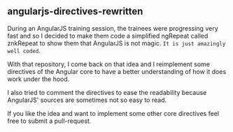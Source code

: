 ## angularjs-directives-rewritten

During an AngularJS training session, the trainees were progressing very fast and so I decided to make them code a simplified ngRepeat called znkRepeat to show them that AngularJS is not magic. `It is just amazingly well coded`.

With that repository, I come back on that idea and I reimplement some directives of the Angular core to have a better understanding of how it does work under the hood. 

I also tried to comment the directives to ease the readability because AngularJS' sources are sometimes not so easy to read.

If you like the idea and want to implement some other core directives feel free to submit a pull-request.
